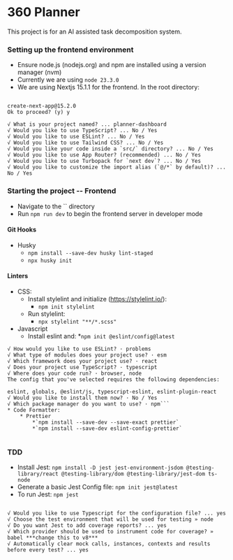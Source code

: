 # 360 Planner

This project is for an AI assisted task decomposition system.

### Setting up the frontend environment

- Ensure node.js (nodejs.org) and npm are installed using a version manager (nvm)
- Currently we are using `node 23.3.0`
- We are using Nextjs 15.1.1 for the frontend. In the root directory:

```npx create-next-app@latest

create-next-app@15.2.0
Ok to proceed? (y) y

√ What is your project named? ... planner-dashboard
√ Would you like to use TypeScript? ... No / Yes
√ Would you like to use ESLint? ... No / Yes
√ Would you like to use Tailwind CSS? ... No / Yes
√ Would you like your code inside a `src/` directory? ... No / Yes
√ Would you like to use App Router? (recommended) ... No / Yes
√ Would you like to use Turbopack for `next dev`? ... No / Yes
√ Would you like to customize the import alias (`@/*` by default)? ... No / Yes
```

### Starting the project -- Frontend

- Navigate to the `` directory
- Run `npm run dev` to begin the frontend server in developer mode

#### Git Hooks

- Husky
  - `npm install --save-dev husky lint-staged`
  - `npx husky init`

#### Linters

- CSS:
  - Install stylelint and initialize (https://stylelint.io/):
    - `npm init stylelint`
  - Run stylelint:
    - `npx stylelint "**/*.scss"`
- Javascript
  - Install eslint and: \*`npm init @eslint/config@latest`

````
√ How would you like to use ESLint? · problems
√ What type of modules does your project use? · esm
√ Which framework does your project use? · react
√ Does your project use TypeScript? · typescript
√ Where does your code run? · browser, node
The config that you've selected requires the following dependencies:

eslint, globals, @eslint/js, typescript-eslint, eslint-plugin-react
√ Would you like to install them now? · No / Yes
√ Which package manager do you want to use? · npm```
* Code Formatter:
    * Prettier
        *`npm install --save-dev --save-exact prettier`
        *`npm install --save-dev eslint-config-prettier`


````

### TDD

- Install Jest: `npm install -D jest jest-environment-jsdom @testing-library/react @testing-library/dom @testing-library/jest-dom ts-node`
- Generate a basic Jest Config file: `npm init jest@latest`
- To run Jest: `npm jest`

```The following questions will help Jest to create a suitable configuration for your project

√ Would you like to use Typescript for the configuration file? ... yes
√ Choose the test environment that will be used for testing » node
√ Do you want Jest to add coverage reports? ... yes
√ Which provider should be used to instrument code for coverage? » babel ***change this to v8***
√ Automatically clear mock calls, instances, contexts and results before every test? ... yes
```
